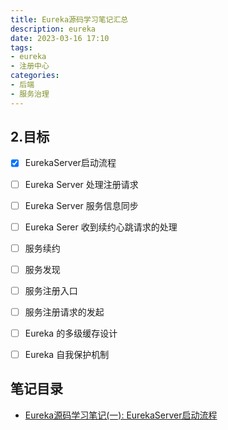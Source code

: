 ```yaml
---
title: Eureka源码学习笔记汇总
description: eureka
date: 2023-03-16 17:10
tags:
- eureka
- 注册中心
categories:
- 后端
- 服务治理
---
```



## 2.目标

- [X]  EurekaServer启动流程
- [ ]  Eureka Server 处理注册请求
- [ ]  Eureka Server 服务信息同步
- [ ]  Eureka Serer 收到续约心跳请求的处理
- [ ]  服务续约
- [ ]  服务发现
- [ ]  服务注册入口
- [ ]  服务注册请求的发起
- [ ]  Eureka 的多级缓存设计
- [ ]  Eureka 自我保护机制



## 笔记目录
- [Eureka源码学习笔记(一): EurekaServer启动流程](./eureka-1.md)


